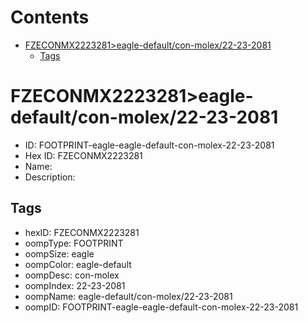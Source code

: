 



Contents
========

* [FZECONMX2223281>eagle-default/con-molex/22-23-2081](#fzeconmx2223281eagle-defaultcon-molex22-23-2081)
	* [Tags](#tags)

# FZECONMX2223281>eagle-default/con-molex/22-23-2081

- ID: FOOTPRINT-eagle-eagle-default-con-molex-22-23-2081
- Hex ID: FZECONMX2223281
- Name: 
- Description: 

## Tags

- hexID: FZECONMX2223281
- oompType: FOOTPRINT
- oompSize: eagle
- oompColor: eagle-default
- oompDesc: con-molex
- oompIndex: 22-23-2081
- oompName: eagle-default/con-molex/22-23-2081
- oompID: FOOTPRINT-eagle-eagle-default-con-molex-22-23-2081
